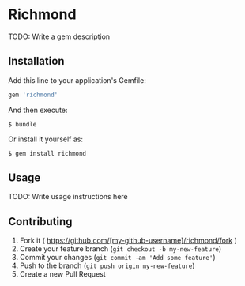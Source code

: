 # Richmond

TODO: Write a gem description

## Installation

Add this line to your application's Gemfile:

```ruby
gem 'richmond'
```

And then execute:

    $ bundle

Or install it yourself as:

    $ gem install richmond

## Usage

TODO: Write usage instructions here

## Contributing

1. Fork it ( https://github.com/[my-github-username]/richmond/fork )
2. Create your feature branch (`git checkout -b my-new-feature`)
3. Commit your changes (`git commit -am 'Add some feature'`)
4. Push to the branch (`git push origin my-new-feature`)
5. Create a new Pull Request
